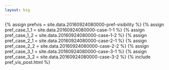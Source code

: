 ```yaml
---
layout: big
---
```

{% assign prefvis = site.data.20160924080000-pref-visibility %}
{% assign pref_case_1_1 = site.data.20160924080000-case-1-1 %}
{% assign pref_case_1_2 = site.data.20160924080000-case-1-2 %}
{% assign pref_case_2_1 = site.data.20160924080000-case-2-1 %}
{% assign pref_case_2_2 = site.data.20160924080000-case-2-2 %}
{% assign pref_case_3_1 = site.data.20160924080000-case-3-1 %}
{% assign pref_case_3_2 = site.data.20160924080000-case-3-2 %}
{% include pref_vis_post.html %}
